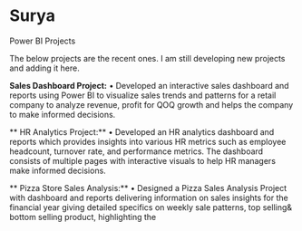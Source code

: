 # Surya
Power BI Projects

The below projects are the recent ones. I am still developing new projects and adding it here.

**Sales Dashboard Project:**
• Developed an interactive sales dashboard and reports using Power BI to visualize sales trends and patterns for a retail company to analyze revenue, profit for QOQ growth and helps the company to make informed decisions.

** HR Analytics Project:**
• Developed an HR analytics dashboard and reports which provides insights into various HR metrics such as employee headcount, turnover rate, and performance metrics. The dashboard consists of multiple pages with interactive visuals to help HR managers make informed decisions.

** Pizza Store Sales Analysis:**
• Designed a Pizza Sales Analysis Project with dashboard and reports delivering information on sales insights for the financial year giving detailed specifics on weekly sale patterns, top selling& bottom selling product, highlighting the

